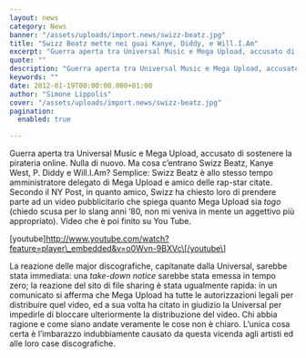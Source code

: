 ```yaml
---
layout: news
category: News
banner: "/assets/uploads/import.news/swizz-beatz.jpg"
title: "Swizz Beatz mette nei guai Kanye, Diddy, e Will.I.Am"
excerpt: "Guerra aperta tra Universal Music e Mega Upload, accusato di sostenere la pirateria online. Nulla di nuovo. Ma cosa c’entrano Swizz Beatz, Kanye West, P. Diddy e Will.I.Am? Semplice: Swizz Beatz è allo stesso tempo amministratore delegato di Mega Upload e amico delle rap-star citate. Secondo il NY Post, in quanto amico, Swizz ha chiesto [&hellip"
quote: ""
description: "Guerra aperta tra Universal Music e Mega Upload, accusato di sostenere la pirateria online. Nulla di nuovo. Ma cosa c’entrano Swizz Beatz, Kanye West, P. Diddy e Will.I.Am? Semplice: Swizz Beatz è allo stesso tempo amministratore delegato di Mega Upload e amico delle rap-star citate. Secondo il NY Post, in quanto amico, Swizz ha chiesto [&hellip"
keywords: ""
date: 2012-01-19T00:00:00.000+01:00
author: "Simone Lippolis"
cover: "/assets/uploads/import.news/swizz-beatz.jpg"
pagination:
  enabled: true

---
```


Guerra aperta tra Universal Music e Mega Upload, accusato di sostenere la pirateria online. Nulla di nuovo. Ma cosa c’entrano Swizz Beatz, Kanye West, P. Diddy e Will.I.Am? Semplice: Swizz Beatz è allo stesso tempo amministratore delegato di Mega Upload e amico delle rap-star citate. Secondo il NY Post, in quanto amico, Swizz ha chiesto loro di prendere parte ad un video pubblicitario che spiega quanto Mega Upload sia _togo_ (chiedo scusa per lo slang anni ’80, non mi veniva in mente un aggettivo più appropriato). Video che è poi finito su You Tube.

\[youtube\]http://www.youtube.com/watch?feature=player\_embedded&v=o0Wvn-9BXVc\[/youtube\]

La reazione delle major discografiche, capitanate dalla Universal, sarebbe stata immediata: una _take-down notice_ sarebbe stata emessa in tempo zero; la reazione del sito di file sharing è stata ugualmente rapida: in un comunicato si afferma che Mega Upload ha tutte le autorizzazioni legali per distribuire quel video, ed a sua volta ha citato in giudizio la Universal per impedirle di bloccare ulteriormente la distribuzione del video. Chi abbia ragione e come siano andate veramente le cose non è chiaro. L’unica cosa certa è l’imbarazzo indubbiamente causato da questa vicenda agli artisti ed alle loro case discografiche.